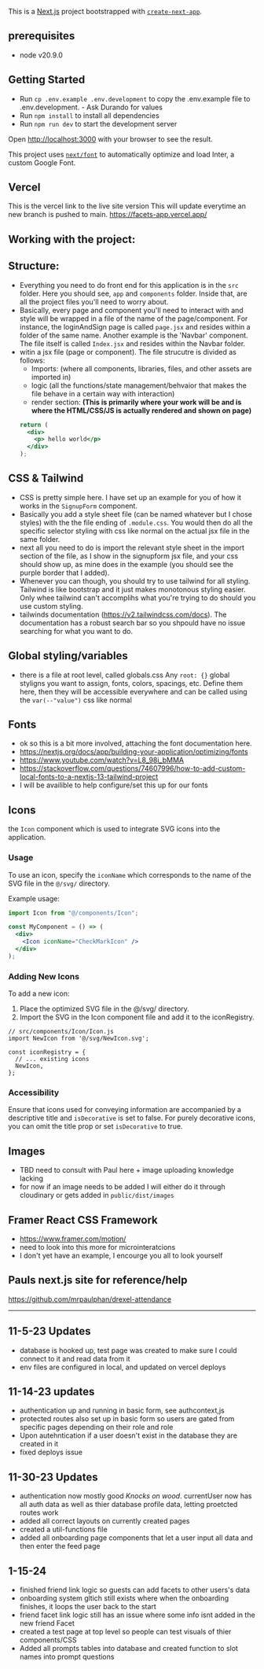 This is a [Next.js](https://nextjs.org/) project bootstrapped with [`create-next-app`](https://github.com/vercel/next.js/tree/canary/packages/create-next-app).

## prerequisites

- node v20.9.0

## Getting Started

- Run `cp .env.example .env.development` to copy the .env.example file to .env.development. - Ask Durando for values
- Run `npm install` to install all dependencies
- Run `npm run dev` to start the development server

Open [http://localhost:3000](http://localhost:3000) with your browser to see the result.

This project uses [`next/font`](https://nextjs.org/docs/basic-features/font-optimization) to automatically optimize and load Inter, a custom Google Font.

## Vercel

This is the vercel link to the live site version
This will update everytime an new branch is pushed to main.
<https://facets-app.vercel.app/>

## Working with the project:

## Structure:

- Everything you need to do front end for this application is in the `src` folder. Here you should see, `app` and `components` folder. Inside that, are all the project files you'll need to worry about.
- Basically, every page and component you'll need to interact with and style will be wrapped in a file of the name of the page/component. For instance, the loginAndSign page is called `page.jsx` and resides within a folder of the same name. Another example is the 'Navbar' component. The file itself is called `Index.jsx` and resides within the Navbar folder.
- witin a jsx file (page or component). The file strucutre is divided as follows:
  - Imports: (where all components, libraries, files, and other assets are imported in)
  - logic (all the functions/state management/behvaior that makes the file behave in a certain way with interaction)
  - render section: **(This is primarily where your work will be and is where the HTML/CSS/JS is actually rendered and shown on page)**
  ```jsx
  return (
    <div>
      <p> hello world</p>
    </div>
  );
  ```

## CSS & Tailwind

- CSS is pretty simple here. I have set up an example for you of how it works in the `SignupForm` component.
- Basically you add a style sheet file (can be named whatever but I chose styles) with the the file ending of `.module.css`. You would then do all the specific selector styling with css like normal on the actual jsx file in the same folder.
- next all you need to do is import the relevant style sheet in the import section of the file, as I show in the signupform jsx file, and your css should show up, as mine does in the example (you should see the purple border that I added).
- Whenever you can though, you should try to use tailwind for all styling. Tailwind is like bootstrap and it just makes monotonous styling easier. Only whee tailwind can't accomplihs what you're trying to do should you use custom styling.
- tailwinds documentation (https://v2.tailwindcss.com/docs). The documentation has a robust search bar so you shpould have no issue searching for what you want to do.

## Global styling/variables

- there is a file at root level, called globals.css Any `root: {}` global styligns you want to assign, fonts, colors, spacings, etc. Define them here, then they will be accessible everywhere and can be called using the `var(--"value")` css like normal

## Fonts

- ok so this is a bit more involved, attaching the font documentation here.
- https://nextjs.org/docs/app/building-your-application/optimizing/fonts
- https://www.youtube.com/watch?v=L8_98i_bMMA
- https://stackoverflow.com/questions/74607996/how-to-add-custom-local-fonts-to-a-nextjs-13-tailwind-project
- I will be availible to help configure/set this up for our fonts

## Icons

the `Icon` component which is used to integrate SVG icons into the application.

### Usage

To use an icon, specify the `iconName` which corresponds to the name of the SVG file in the `@/svg/` directory.

Example usage:

```jsx
import Icon from "@/components/Icon";

const MyComponent = () => (
  <div>
    <Icon iconName="CheckMarkIcon" />
  </div>
);
```

### Adding New Icons

To add a new icon:

1. Place the optimized SVG file in the @/svg/ directory.
2. Import the SVG in the Icon component file and add it to the iconRegistry.

```
// src/components/Icon/Icon.js
import NewIcon from '@/svg/NewIcon.svg';

const iconRegistry = {
  // ... existing icons
  NewIcon,
};
```

### Accessibility

Ensure that icons used for conveying information are accompanied by a descriptive title and `isDecorative` is set to false. For purely decorative icons, you can omit the title prop or set `isDecorative` to true.

## Images

- TBD need to consult with Paul here + image uploading knowledge lacking
- for now if an image needs to be added I will either do it through cloudinary or gets added in `public/dist/images`

## Framer React CSS Framework

- https://www.framer.com/motion/
- need to look into this more for microinteratcions
- I don't yet have an example, I encourge you all to look yourself

## Pauls next.js site for reference/help

https://github.com/mrpaulphan/drexel-attendance

---

## 11-5-23 Updates

- database is hooked up, test page was created to make sure I could
  connect to it and read data from it
- env files are configured in local, and updated on vercel deploys

## 11-14-23 updates

- authentication up and running in basic form, see authcontext,js
- protected routes also set up in basic form so users are gated from specific pages depending on their role and role
- Upon autehntication if a user doesn't exist in the database they are created in it
- fixed deploys issue

## 11-30-23 Updates

- authentication now mostly good _Knocks on wood_. currentUser now has all auth data as well as thier database profile data, letting proetcted routes work
- added all correct layouts on currently created pages
- created a util-functions file
- added all onboarding page components that let a user input all data and then enter the feed page

## 1-15-24

- finished friend link logic so guests can add facets to other users's data
- onboarding system gltich still exists where when the onboarding finishes, it loops the user back to the start
- friend facet link logic still has an issue where some info isnt added in the new friend Facet
- created a test page at top level so people can test visuals of thier components/CSS
- Added all prompts tables into database and created function to slot names into prompt questions
